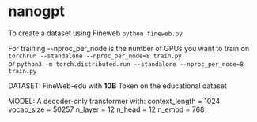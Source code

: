 # nanogpt

To create a dataset using Fineweb 
``` python fineweb.py ```

For training
--nproc_per_node is the number of GPUs you want to train on 
``` torchrun --standalone --nproc_per_node=8 train.py ``` <br/>
or
``` python3 -m torch.distributed.run --standalone --nproc_per_node=8 train.py ```


DATASET:
FineWeb-edu with **10B** Token on the educational dataset

MODEL:
A decoder-only transformer with:
context_length = 1024
vocab_size = 50257
n_layer = 12
n_head = 12
n_embd = 768
